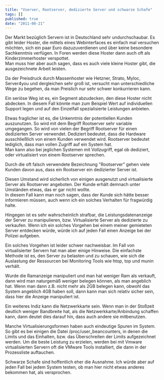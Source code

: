 ```yaml
---
title: "Vserver, Rootserver, dedizierte Server und schwarze Schafe"
tags: []
published: true
date: "2011-08-21"
---
```


Der Markt bezüglich Servern ist in Deutschland sehr undurchschaubar. Es gibt leider Hoster, die mittels eines Webinterfaces es einfach mal versuchen möchten, sich ein paar Euro dazuzuverdienen und über keine besondere Sachkenntnis verfügen. In Foren werden diese Hoster dann auch oft als Kinderzimmerhoster verspottet.  
Man muss hier aber auch sagen, dass es auch viele kleine Hoster gibt, die ausgezeichnete Arbeit leisten.

Da der Preisdruck durch Massenhoster wie Hetzner, Strato, Myloc, Server4you und dergleichen sehr groß ist, versucht man unterschiedliche Wege zu begehen, da man Preislich nur sehr schwer konkurrieren kann.

Ein seriöse Weg ist es, ein Segment abzudecken, den diese Hoster nicht abdecken. In diesem Fall könnte man zum Beispiel Wert auf individuellen Support legen und auf den Einzelfall spezialisierte Leistungen anbieten.

Etwas fraglicher ist es, die Unkenntnis der potentiellen Kunden auszunutzen. So wird mit dem Begriff Rootserver sehr variable umgegangen. So wird von vielen der Begriff Rootserver für einen dedizierten Server verwendet. Dediziert bedeutet, dass die Hardware ausschließlich von einem Kunden verwendet wird. Rootserver bedeutet lediglich, dass man vollen Zugriff auf ein System hat.  
Man kann also bei jeglichen Systemen mit Vollzugriff, egal ob dediziert, oder virtualisiert von einem Rootserver sprechen.

Durch die oft falsch verwendete Bezeichnung "Rootserver" gehen viele Kunden davon aus, dass ein Rootserver ein dedizierter Server ist.

Diesen Umstand wird sicherlich von einigen ausgenutzt und virtualisierte Server als Rootserver angeboten. Der Kunde erhält demnach unter Umständen etwas, das er gar nicht wollte.  
In diesem Fall kann man noch sagen, dass der Kunde sich hätte besser informieren müssen, auch wenn ich ein solches Verhalten für fragwürdig halte.

Hingegen ist es sehr wahrscheinlich strafbar, die Leistungsdatenanzeige der Server zu manipulieren, bzw. Virtualisierte Server als dedizierte zu verkaufen. Wenn ich ein solches Vorgehen bei einem meiner gemieteten Server entdecken würde, würde ich auf jeden Fall einen Anzeige bei der Polizei aufgeben.

Ein solches Vorgehen ist leider schwer nachweisbar. Im Fall von virtualisierter Servern hat man aber einige Hinweise. Die einfachste Methode ist es, den Server zu belasten und zu schauen, wie sich die Auslastung der Ressourcen bei Monitoring Tools wie htop, top und munin verhält.

Wurde die Ramanzeige manipuliert und man hat weniger Ram als verkauft, dann wird man naturgemäß weniger belegen können, als man angeblich hat. Wenn man dann z.B. nicht mehr als 2GB belegen kann, obwohl das System angeblich 4GB haben soll, dann kann man sich relativ sicher sein, dass hier die Anzeige manipuliert ist.

Ein weiteres Indiz kann die Netzwerkkarte sein. Wenn man in der Stoßzeit deutlich weniger Bandbreite hat, als die Netzwerkkarte/Anbindung schaffen kann, dann deutet dies darauf hin, dass auch andere sie mitbenutzen.

Manche Virtualisierungsformen haben auch eindeutige Spuren im System. So gibt es bei einigen die Datei /proc/user_beancounters, in denen die Limits und das Einhalten, bzw. das Überschreiten der Limits aufgezeichnet werden. Um die beste Leistung zu erzielen, werden bei mit Vmware virtualisierten Servern oft die VMware Tools installiert, die dann in der Prozessliste auftauchen.

Schwarze Schafe sind hoffentlich eher die Ausnahme. Ich würde aber auf jeden Fall bei jedem System testen, ob man hier nicht etwas anderes bekommen hat, als versprochen.

